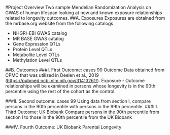 #Project Overview
Two sample Mendelian Randomization Analysis on GWAS of human lifespan looking at new and known exposure relationships related to longevity outcomes.
##A. Exposures
Exposures are obtained from the mrbase.org website from the following catalogs
  - NHGRI-EBI GWAS catalog
  - MR BASE GWAS catalog
  - Gene Expression QTLs
  - Protein Level QTLs
  - Metabolite Level OTLs
  - Methylation Level QTLs

##B. Outcomes
###I. First Outcome: cases 90
Outcome Data obtained from CPMC that was utilized in Deelen et al., 2019 (https://pubmed.ncbi.nlm.nih.gov/31413261/). Exposure - Outcome relationships will be examined in persons whose longevity is in the 90th percentile using the rest of the cohort as the control.


###II. Second outcome: cases 99
Using data from section I, compare persons in the 90th percentile with persons in the 99th percentile. 
###III. Third Outcome: UK Biobank
Compare persons in the 90th percentile from section I to those in the 90th percentile from the UK Biobank

###IV. Fourth Outcome: UK Biobank Parental Longevity

